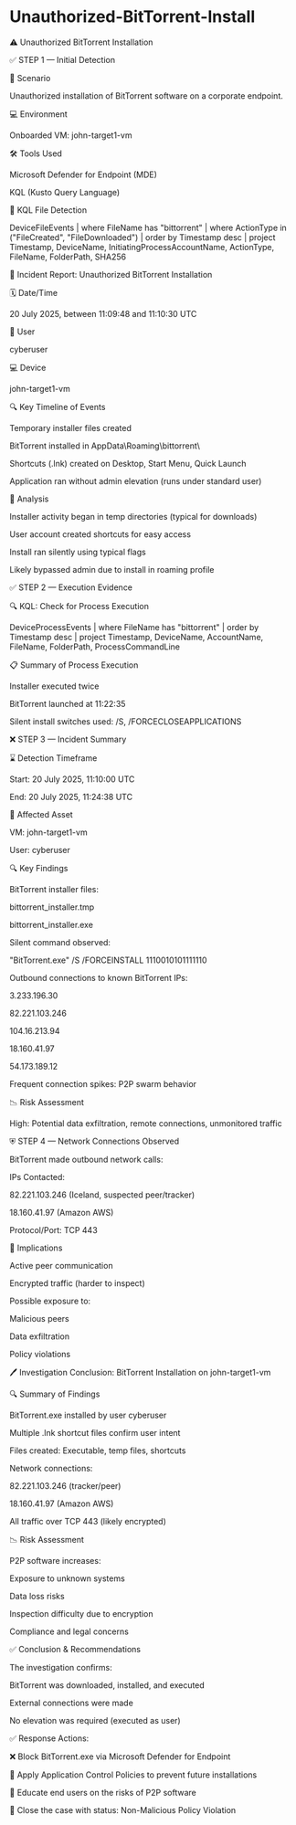 # Unauthorized-BitTorrent-Install

⚠️ Unauthorized BitTorrent Installation

✅ STEP 1 — Initial Detection

🔎 Scenario

Unauthorized installation of BitTorrent software on a corporate endpoint.

💻 Environment

Onboarded VM: john-target1-vm

🛠️ Tools Used

Microsoft Defender for Endpoint (MDE)

KQL (Kusto Query Language)

📂 KQL File Detection

DeviceFileEvents
| where FileName has "bittorrent"
| where ActionType in ("FileCreated", "FileDownloaded")
| order by Timestamp desc
| project Timestamp, DeviceName, InitiatingProcessAccountName, ActionType, FileName, FolderPath, SHA256

🚨 Incident Report: Unauthorized BitTorrent Installation

🗓️ Date/Time

20 July 2025, between 11:09:48 and 11:10:30 UTC

👤 User

cyberuser

💻 Device

john-target1-vm

🔍 Key Timeline of Events

Temporary installer files created

BitTorrent installed in AppData\Roaming\bittorrent\

Shortcuts (.lnk) created on Desktop, Start Menu, Quick Launch

Application ran without admin elevation (runs under standard user)

🧠 Analysis

Installer activity began in temp directories (typical for downloads)

User account created shortcuts for easy access

Install ran silently using typical flags

Likely bypassed admin due to install in roaming profile

✅ STEP 2 — Execution Evidence

🔍 KQL: Check for Process Execution

DeviceProcessEvents
| where FileName has "bittorrent"
| order by Timestamp desc
| project Timestamp, DeviceName, AccountName, FileName, FolderPath, ProcessCommandLine

📋 Summary of Process Execution

Installer executed twice

BitTorrent launched at 11:22:35

Silent install switches used: /S, /FORCECLOSEAPPLICATIONS

❌ STEP 3 — Incident Summary

⌛ Detection Timeframe

Start: 20 July 2025, 11:10:00 UTC

End: 20 July 2025, 11:24:38 UTC

📅 Affected Asset

VM: john-target1-vm

User: cyberuser

🔍 Key Findings

BitTorrent installer files:

bittorrent_installer.tmp

bittorrent_installer.exe

Silent command observed:

"BitTorrent.exe" /S /FORCEINSTALL 1110010101111110

Outbound connections to known BitTorrent IPs:

3.233.196.30

82.221.103.246

104.16.213.94

18.160.41.97

54.173.189.12

Frequent connection spikes: P2P swarm behavior

📉 Risk Assessment

High: Potential data exfiltration, remote connections, unmonitored traffic

⛨️ STEP 4 — Network Connections Observed

BitTorrent made outbound network calls:

IPs Contacted:

82.221.103.246 (Iceland, suspected peer/tracker)

18.160.41.97 (Amazon AWS)

Protocol/Port: TCP 443

🧠 Implications

Active peer communication

Encrypted traffic (harder to inspect)

Possible exposure to:

Malicious peers

Data exfiltration

Policy violations

🖊️ Investigation Conclusion: BitTorrent Installation on john-target1-vm

🔍 Summary of Findings

BitTorrent.exe installed by user cyberuser

Multiple .lnk shortcut files confirm user intent

Files created: Executable, temp files, shortcuts

Network connections:

82.221.103.246 (tracker/peer)

18.160.41.97 (Amazon AWS)

All traffic over TCP 443 (likely encrypted)

📉 Risk Assessment

P2P software increases:

Exposure to unknown systems

Data loss risks

Inspection difficulty due to encryption

Compliance and legal concerns

✅ Conclusion & Recommendations

The investigation confirms:

BitTorrent was downloaded, installed, and executed

External connections were made

No elevation was required (executed as user)

✅ Response Actions:

❌ Block BitTorrent.exe via Microsoft Defender for Endpoint

🔐 Apply Application Control Policies to prevent future installations

🤝 Educate end users on the risks of P2P software

📄 Close the case with status: Non-Malicious Policy Violation
